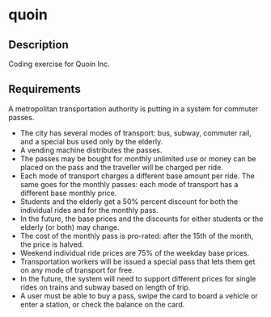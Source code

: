 quoin
=====

Description
-----------
Coding exercise for Quoin Inc.

Requirements
------------
A metropolitan transportation authority is putting in a system for commuter passes.

* The city has several modes of transport: bus, subway, commuter rail, and a special bus used only by the elderly.
* A vending machine distributes the passes.
* The passes may be bought for monthly unlimited use or money can be placed on the pass and the traveller will be charged per ride.
* Each mode of transport charges a different base amount per ride. The same goes for the monthly passes: each mode of transport has a different base monthly price.
* Students and the elderly get a 50% percent discount for both the individual rides and for the monthly pass.
* In the future, the base prices and the discounts for either students or the elderly (or both) may change.
* The cost of the monthly pass is pro-rated: after the 15th of the month, the price is halved.
* Weekend individual ride prices are 75% of the weekday base prices.
* Transportation workers will be issued a special pass that lets them get on any mode of transport for free.
* In the future, the system will need to support different prices for single rides on trains and subway based on length of trip.
* A user must be able to buy a pass, swipe the card to board a vehicle or enter a station, or check the balance on the card.
